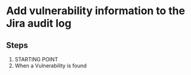 # Add vulnerability information to the Jira audit log


## Steps
1. STARTING POINT
2. When a Vulnerability is found